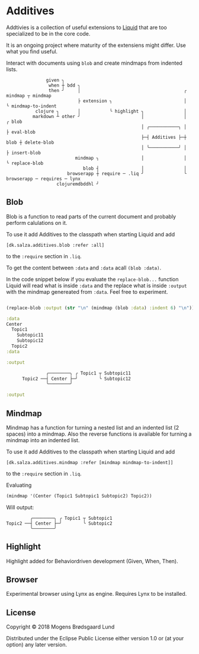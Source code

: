 # Additives

Addtivies is a collection of useful extensions to [Liquid](https://github.com/mogenslund/liquid) that are too specialized to be in the core code.

It is an ongoing project where maturity of the extensiens might differ. Use what you find useful.

Interact with documents using `blob` and create mindmaps from indented lists.

```
               given ╮                                                                
                when ┼ bdd ╮                                                          
                then ╯     │                                       ╭ mindmap ┬ mindmap
                           ├ extension ╮                           │         ╰ mindmap-to-indent
           clojure ╮       │           ╰ highlight ╮               │         
          markdown ┴ other ╯                       │               │      ╭ blob
                                                   │ ╭───────────╮ │      ├ eval-blob
                                                   ├─┤ Additives ├─┼ blob ┼ delete-blob
                                                   │ ╰───────────╯ │      ├ insert-blob
                          mindmap ╮                │               │      ╰ replace-blob
                             blob ┤                │               │      
                       browserapp ┼ require ─ .liq ╯               ╰ browserapp ─ requires ─ lynx
                   clojuremdbddhl ╯                                                        
```

## Blob
Blob is a function to read parts of the current document and probably perform calulations on it.

To use it add Additives to the classpath when starting Liquid and add

    [dk.salza.additives.blob :refer :all]

to the `:require` section in `.liq`.

To get the content between `:data` and `:data` acall `(blob :data)`.

In the code snippet below if you evaluate the `replace-blob...` function Liquid will read what is inside `:data` and the replace what is inside `:output` with the mindmap genereated from `:data`. Feel free to experiment.

```clojure

(replace-blob :output (str "\n" (mindmap (blob :data) :indent 6) "\n"))

:data
Center
  Topic1
    Subtopic11
    Subtopic12
  Topic2
:data

:output

               ╭────────╮ ╭ Topic1 ┬ Subtopic11
      Topic2 ──┤ Center ├─╯        ╰ Subtopic12
               ╰────────╯          

:output


```

## Mindmap
Mindmap has a function for turning a nested list and an indented list (2 spaces) into a mindmap. Also the reverse functions is available for turning a mindmap into an indented list.

To use it add Additives to the classpath when starting Liquid and add

    [dk.salza.additives.mindmap :refer [mindmap mindmap-to-indent]]

to the `:require` section in `.liq`.

Evaluating

```clojure
(mindmap '(Center (Topic1 Subtopic1 Subtopic2) Topic2))
```

Will output:

```
         ╭────────╮ ╭ Topic1 ┬ Subtopic1
Topic2 ──┤ Center ├─╯        ╰ Subtopic2
         ╰────────╯          
```

## Highlight
Highlight added for Behaviordriven development (Given, When, Then).

## Browser
Experimental browser using Lynx as engine. Requires Lynx to be installed.

## License

Copyright © 2018 Mogens Brødsgaard Lund

Distributed under the Eclipse Public License either version 1.0 or (at
your option) any later version.